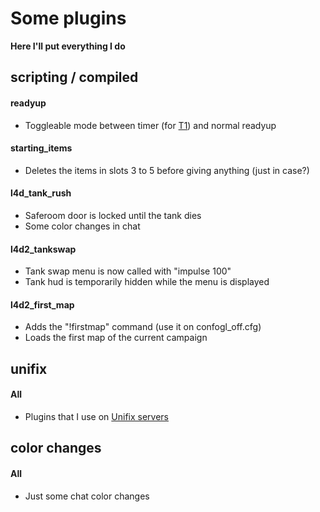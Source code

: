 # Some plugins
**Here I'll put everything I do**

## scripting / compiled
#### readyup
- Toggleable mode between timer (for [T1](https://github.com/misdocumeno/Unifix_T1)) and normal readyup

#### starting_items
- Deletes the items in slots 3 to 5 before giving anything (just in case?)

#### l4d_tank_rush
- Saferoom door is locked until the tank dies
- Some color changes in chat

#### l4d2_tankswap
- Tank swap menu is now called with "impulse 100"
- Tank hud is temporarily hidden while the menu is displayed

#### l4d2_first_map
- Adds the "!firstmap" command (use it on confogl_off.cfg)
- Loads the first map of the current campaign

## unifix
#### All
- Plugins that I use on [Unifix servers](https://steamcommunity.com/groups/UnifixServers)

## color changes
#### All
- Just some chat color changes
